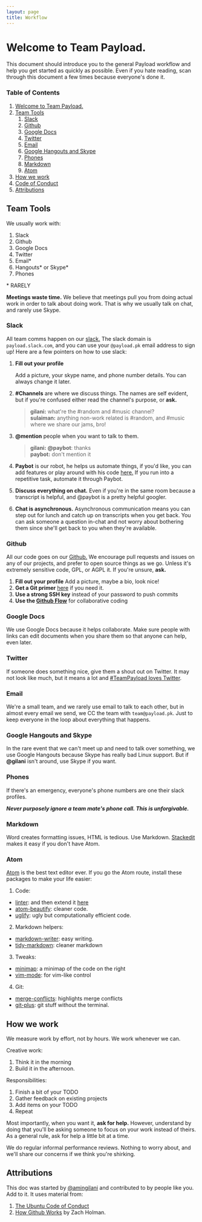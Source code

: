 ```yaml
---
layout: page
title: Workflow
---
```

Welcome to Team Payload.
========================
This document should introduce you to the general Payload workflow and help you
get started as quickly as possible. Even if you hate reading, scan through this
document a few times because everyone's done it.

### Table of Contents
1. [Welcome to Team Payload.](#welcome-to-team-payload)
2. [Team Tools](#team-tools)
	1. [Slack](#slack)
	2. [Github](#github)
	3. [Google Docs](#google-docs)
	4. [Twitter](#twitter)
	5. [Email](#email)
	6. [Google Hangouts and Skype](#google-hangouts-and-skype)
	7. [Phones](#phones)
	8. [Markdown](#markdown)
	9. [Atom](#atom)
3. [How we work](#how-we-work)
4. [Code of Conduct](#code-of-conduct)
5. [Attributions](#attributions)


## Team Tools <span id="team-tools"/>
We usually work with:

1. Slack
2. Github
3. Google Docs
4. Twitter
5. Email*
6. Hangouts* or Skype*
7. Phones

\* RARELY

**Meetings waste time.** We believe that meetings pull you from doing actual
work in order to talk about doing work. That is why we usually talk on chat,
and rarely use Skype.

### Slack <span id="slack">

All team comms happen on our [slack.](https://payload.slack.com) The
slack domain is `payload.slack.com`, and you can use your `@payload.pk` email
address to sign up! Here are a few pointers on how to use slack:

1. **Fill out your profile**

    Add a picture, your skype name, and phone number details. You can always
    change it later.

2. **#Channels** are where we discuss things. The names are self evident, but if
    you're confused either read the channel's purpose, or **ask.**

    >**gilani:** what're the #random and #music channel?  
    >**sulaiman:** anything non-work related is #random, and #music where we share
    >our jams, bro!

3. **@mention** people when you want to talk to them.

    >**gilani:** **@paybot**: thanks  
    >**paybot:** don't mention it

4. **Paybot** is our robot, he helps us automate things, if you'd like, you can
    add features or play around with his code
    [here.](https://github.com/payloadpk/paybot) If you run into a repetitive
    task, automate it through Paybot.

5. **Discuss everything on chat.** Even if you're in the same room because a
    transcript is helpful, and @paybot is a pretty helpful googler.

6. **Chat is asynchronous.** Asynchronous communication means you can step out
    for lunch and catch up on transcripts when you get back. You can ask someone
    a question in-chat and not worry about bothering them since she'll get back
    to you when they're available.

### Github <span id="github">

All our code goes on our [Github.](https://github.com/payloadpk) We encourage
pull requests and issues on any of our projects, and prefer to open source
things as we go. Unless it's extremely sensitive code, GPL, or AGPL it. If you're
unsure, **ask.**

1. **Fill out your profile**
    Add a picture, maybe a bio, look nice!
2. **Get a Git primer** [here](https://try.github.io/levels/1/challenges/1) if you need it.
3. **Use a strong SSH key** instead of your password to push commits
4. **Use the [Github Flow](https://guides.github.com/introduction/flow/)** for collaborative coding

### Google Docs <span id="google-docs">

We use Google Docs because it helps collaborate. Make sure people with links can
edit documents when you share them so that anyone can help, even later.

### Twitter <span id="twitter">

If someone does something nice, give them a shout out on Twitter. It may not
look like much, but it means a lot and
[#TeamPayload loves Twitter](https://twitter.com/search?q=%23TeamPayload).

### Email <span id="email">

We're a small team, and we rarely use email to talk to each other, but in almost
every email we send, we CC the team with `team@payload.pk`. Just to keep
everyone in the loop about everything that happens.

### Google Hangouts and Skype <span id="google-hangouts-and-skype">

In the rare event that we can't meet up and need to talk over something, we use
Google Hangouts because Skype has really bad Linux support. But if **@gilani**
isn't around, use Skype if you want.

### Phones <span id="phones">

If there's an emergency, everyone's phone numbers are one their slack profiles.

***Never purposely ignore a team mate's phone call. This is unforgivable.***

### Markdown <span id="markdown">

Word creates formatting issues, HTML is tedious. Use Markdown.
[Stackedit](https://stackedit.io/) makes it easy if you don't have Atom.

### Atom <span id="atom">

[Atom](https://atom.io/) is the best text editor ever. If you go the Atom route, install these
packages to make your life easier:

1. Code:
  * [linter](https://atom.io/packages/linter): and then extend it [here](http://atomlinter.github.io/)
  * [atom-beautify](https://atom.io/packages/atom-beautify): cleaner code.
  * [uglify](https://atom.io/packages/uglify): ugly but computationally efficient code.
2. Markdown helpers:
  * [markdown-writer](https://atom.io/packages/markdown-writer): easy writing.
  * [tidy-markdown](https://atom.io/packages/tidy-markdown): cleaner markdown
3. Tweaks:
  * [minimap](https://atom.io/packages/minimap): a minimap of the code on the right
  * [vim-mode](https://atom.io/packages/vim-mode): for vim-like control
4. Git:
  * [merge-conflicts](https://atom.io/packages/merge-conflicts): highlights merge conflicts
  * [git-plus](https://atom.io/packages/git-plus): git stuff without the terminal.

## How we work <span id="how we work">

We measure work by effort, not by hours. We work whenever we can.

Creative work:

1. Think it in the morning
2. Build it in the afternoon.

Responsibilities:

1. Finish a bit of your TODO
2. Gather feedback on existing projects
3. Add items on your TODO
5. Repeat

Most importantly, when you want it, **ask for help.** However, understand by
doing that you'll be asking someone to focus on your work instead of theirs.
As a general rule, ask for help a little bit at a time.

We do regular informal performance reviews. Nothing to worry about, and we'll
share our concerns if we think you're shirking.

## Attributions <span id="attributions">
This doc was started by [@amingilani](https://twitter.com/amingilani) and
contributed to by people like you. Add to it. It uses material from:

1. [The Ubuntu Code of Conduct](http://www.ubuntu.com/about/about-ubuntu/conduct)
2. [How Github Works](http://zachholman.com/posts/how-github-works/) by Zach
   Holman.

‌‌‌‌
